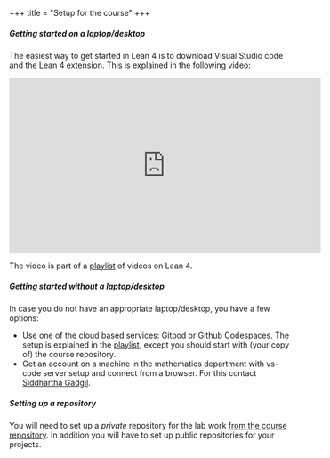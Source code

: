 +++
title = "Setup for the course"
+++

##### Getting started on a laptop/desktop

The easiest way to get started in Lean 4 is to download Visual Studio code and the Lean 4 extension. This is explained in the following video:

<iframe width="560" height="315" src="https://www.youtube.com/embed/yZo6k48L0VY" title="YouTube video player" frameborder="0" allow="accelerometer; autoplay; clipboard-write; encrypted-media; gyroscope; picture-in-picture" allowfullscreen></iframe>

The video is part of a [playlist](https://www.youtube.com/playlist?list=PL6-3eHsG5e4dRrUmRBr8vUSul6bmxiO0k) of videos on Lean 4.


##### Getting started without a laptop/desktop

In case you do not have an appropriate laptop/desktop, you have a few options:

* Use one of the cloud based services: Gitpod or Github Codespaces. The setup is explained in the [playlist](https://www.youtube.com/playlist?list=PL6-3eHsG5e4dRrUmRBr8vUSul6bmxiO0k), except you should start with (your copy of) the course repository.
* Get an account on a machine in the mathematics department with vs-code server setup and connect from a browser. For this contact [Siddhartha Gadgil](http://math.iisc.ac.in/~gadgil).

##### Setting up a repository

You will need to set up a _private_ repository for the lab work [from the course repository](../private-repo/). In addition you will have to set up public repositories for your projects.

